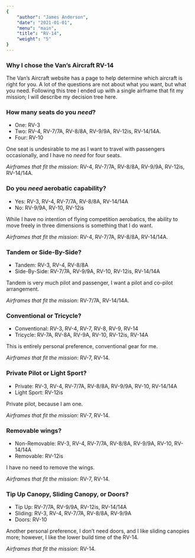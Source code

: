 ```yaml
---
{
	"author": "James Anderson",
	"date": "2021-01-01",
	"menu": "main",
	"title": "RV-14",
	"weight": "5"
}
---
```


### Why I chose the Van&rsquo;s Aircraft RV-14

The Van&rsquo;s Aircraft website has a page to help determine which aircraft
is right for you. A lot of the questions are not about what you want,
but what you need. Following this tree I ended up with a single airframe
that fit my mission; I will describe my decision tree here.

### How many seats do you _need_?

* One: RV-3
* Two: RV-4, RV-7/7A, RV-8/8A, RV-9/9A, RV-12is, RV-14/14A.
* Four: RV-10

One seat is undesirable to me as I want to travel with passengers
occasionally, and I have no _need_ for four seats.

_Airframes that fit the mission_: RV-4, RV-7/7A, RV-8/8A, RV-9/9A,
RV-12is, RV-14/14A.

### Do you _need_ aerobatic capability?

* Yes: RV-3, RV-4, RV-7/7A, RV-8/8A, RV-14/14A
* No: RV-9/9A, RV-10, RV-12is

While I have no intention of flying competition aerobatics, the ability
to move freely in three dimensions is something that I do want.

_Airframes that fit the mission_: RV-4, RV-7/7A, RV-8/8A, RV-14/14A.

### Tandem or Side-By-Side?

* Tandem: RV-3, RV-4, RV-8/8A
* Side-By-Side: RV-7/7A, RV-9/9A, RV-10, RV-12is, RV-14/14A

Tandem is very much pilot and passenger, I want a pilot and co-pilot
arrangement.

_Airframes that fit the mission_: RV-7/7A, RV-14/14A.

### Conventional or Tricycle?

* Conventional: RV-3, RV-4, RV-7, RV-8, RV-9, RV-14
* Tricycle: RV-7A, RV-8A, RV-9A, RV-10, RV-12is, RV-14A

This is entirely personal preference, conventional gear for me.

_Airframes that fit the mission_: RV-7, RV-14.

### Private Pilot or Light Sport?

* Private: RV-3, RV-4, RV-7/7A, RV-8/8A, RV-9/9A, RV-10, RV-14/14A
* Light Sport: RV-12is

Private pilot, because I am one.

_Airframes that fit the mission_: RV-7, RV-14.

### Removable wings?

* Non-Removable: RV-3, RV-4, RV-7/7A, RV-8/8A, RV-9/9A, RV-10, RV-14/14A
* Removable: RV-12is

I have no need to remove the wings.

_Airframes that fit the mission_: RV-7, RV-14.

### Tip Up Canopy, Sliding Canopy, or Doors?

* Tip Up: RV-7/7A, RV-9/9A, RV-12is, RV-14/14A
* Sliding: RV-3, RV-4, RV-7/7A, RV-8/8A, RV-9/9A
* Doors: RV-10

Another personal preference, I don&rsquo;t need doors, and I like sliding
canopies more; however, I like the lower build time of the RV-14.

_Airframes that fit the mission_: RV-14.

